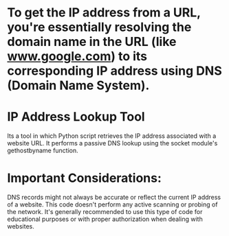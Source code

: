 # To get the IP address from a URL, you're essentially resolving the domain name in the URL (like www.google.com) to its corresponding IP address using DNS (Domain Name System). 

# IP Address Lookup Tool


Its a tool in which  Python script retrieves the IP address associated with a website URL. It performs a passive DNS lookup using the socket module's gethostbyname function.


# Important Considerations:

DNS records might not always be accurate or reflect the current IP address of a website.
This code doesn't perform any active scanning or probing of the network.
It's generally recommended to use this type of code for educational purposes or with proper authorization when dealing with websites.
